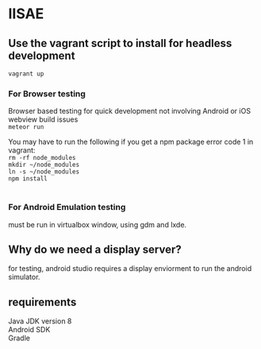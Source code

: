 # IISAE

## Use the vagrant script to install for headless development
```vagrant up```

### For Browser testing
Browser based testing for quick development not involving Android or iOS webview build issues<br>
```meteor run```

You may have to run the following if you get a npm package error code 1 in vagrant:<br>
```rm -rf node_modules``` <br>
```mkdir ~/node_modules```<br>
```ln -s ~/node_modules```<br>
```npm install```<br><br>

### For Android Emulation testing
must be run in virtualbox window, using gdm and lxde.

## Why do we need a display server?
for testing, android studio requires a display enviorment to run the android simulator.<br>

## requirements
Java JDK version 8 <br>
Android SDK<br>
Gradle <br>
